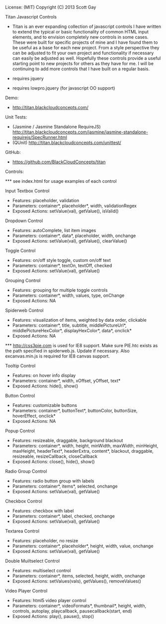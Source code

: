 License: (MIT) 
Copyright (C) 2013 Scott Gay

Titan Javascript Controls
- Titan is an ever expanding collection of javascript controls I have written to extend the typical or basic functionality of common HTML input elements, and to envision completely new controls in some cases.  These were built for specific projects of mine and I have found them to be useful as a base for each new project.  From a style perspective they can be adjusted to fit your own project and functionality if necessary can easily be adjusted as well.  Hopefully these controls provide a useful starting point to new projects for others as they have for me.  I will be continuing to add more controls that I have built on a regular basis. 

- requires jquery
- requires lowpro.jquery (for javascript OO support)

Demo:

- http://titan.blackcloudconcepts.com/

Unit Tests:

- (Jasmine / Jasmine Standalone RequireJS) http://titan.blackcloudconcepts.com/jasmine/jasmine-standalone-requirejs/SpecRunner.html
- (QUnit) http://titan.blackcloudconcepts.com/unittest/

GitHub:

- https://github.com/BlackCloudConcepts/titan
 
Controls:

*** see index.html for usage examples of each control

Input Textbox Control
- Features: placeholder, validation
- Parameters: container*, placeholder*, width, validationRegex
- Exposed Actions: setValue(val), getValue(), isValid()

Dropdown Control
- Features: autoComplete, list item images
- Parameters: container*, data*, placeholder, width, onchange
- Exposed Actions: setValue(val), getValue(), clearValue()

Toggle Control
- Features: on/off style toggle, custom on/off text
- Parameters: container*, textOn, textOff, checked
- Exposed Actions: setValue(val), getValue()

Grouping Control
- Features: grouping for multiple toggle controls
- Parameters: container*, width, values, type, onChange
- Exposed Actions: NA

Spiderweb Control
- Features: visualization of items, weighted by data order, clickable
- Parameters: container*, title, subtitle, middlePictureUrl*, middlePictureHexColor*, displayHexColor*, data*, onclick*
- Exposed Actions: NA

*** http://css3pie.com is used for IE8 support.  Make sure PIE.htc exists as the path specified in spiderweb.js.  Update if necessary.  Also excanvas.min.js is required for IE8 canvas support.

Tooltip Control
- Features: on hover info display
- Parameters: container*, width, xOffset, yOffset, text*
- Exposed Actions: hide(), show()

Button Control
- Features: customizable buttons
- Parameters: container*, buttonText*, buttonColor, buttonSize, hoverEffect, onclick*
- Exposed Actions: NA

Popup Control
- Features: resizeable, draggable, background blackout
- Parameters: container*, width, height, minWidth, maxWidth, minHeight, maxHeight, headerText*, headerExtra, content*, blackout, draggable, resizeable, resizeCallback, closeCallback
- Exposed Actions: close(), hide(), show()

Radio Group Control
- Features: radio button group with labels
- Parameters: container*, items*, selected, onchange
- Exposed Actions: setValue(val), getValue()

Checkbox Control
- Features: checkbox with label
- Parameters: container*, label, checked, onchange
- Exposed Actions: setValue(val), getValue()

Textarea Control
- Features: placeholder, no resize
- Parameters: container*, placeholder*, height, width, value, onchange
- Exposed Actions: setValue(val), getValue()

Double Muiltselect Control
- Features: multiselect control
- Parameters: container*, items, selected, height, width, onchange
- Exposed Actions: setValues(vals), getValues(), removeValues()

Video Player Control
- Features: html5 video player control
- Parameters: container*, videoFormats*, thumbnail*, height, width, controls, autoplay, playcallback, pausecallback(start, end)
- Exposed Actions: play(), pause(), stop()
